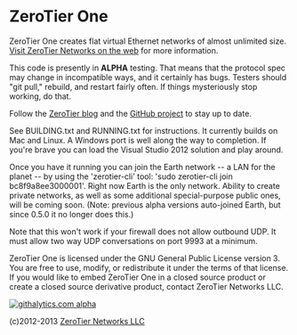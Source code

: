 ZeroTier One
======

ZeroTier One creates flat virtual Ethernet networks of almost unlimited size. [Visit ZeroTier Networks on the web](https://www.zerotier.com/) for more information.

This code is presently in **ALPHA** testing. That means that the protocol spec may change in incompatible ways, and it certainly has bugs. Testers should "git pull," rebuild, and restart fairly often. If things mysteriously stop working, do that.

Follow the [ZeroTier blog](http://blog.zerotier.com/) and the [GitHub project](https://github.com/zerotier/ZeroTierOne) to stay up to date.

See BUILDING.txt and RUNNING.txt for instructions. It currently builds on Mac and Linux. A Windows port is well along the way to completion. If you're brave you can load the Visual Studio 2012 solution and play around.

Once you have it running you can join the Earth network -- a LAN for the planet -- by using the 'zerotier-cli' tool: 'sudo zerotier-cli join bc8f9a8ee3000001'. Right now Earth is the only network. Ability to create private networks, as well as some additional special-purpose public ones, will be coming soon. (Note: previous alpha versions auto-joined Earth, but since 0.5.0 it no longer does this.)

Note that this won't work if your firewall does not allow outbound UDP. It must allow two way UDP conversations on port 9993 at a minimum.

ZeroTier One is licensed under the GNU General Public License version 3. You are free to use, modify, or redistribute it under the terms of that license. If you would like to embed ZeroTier One in a closed source product or create a closed source derivative product, contact ZeroTier Networks LLC.

[![githalytics.com alpha](https://cruel-carlota.pagodabox.com/59b2cbb9c154bf84bddb4b714402e548 "githalytics.com")](http://githalytics.com/zerotier/ZeroTierOne)

(c)2012-2013 [ZeroTier Networks LLC](https://www.zerotier.com/)
